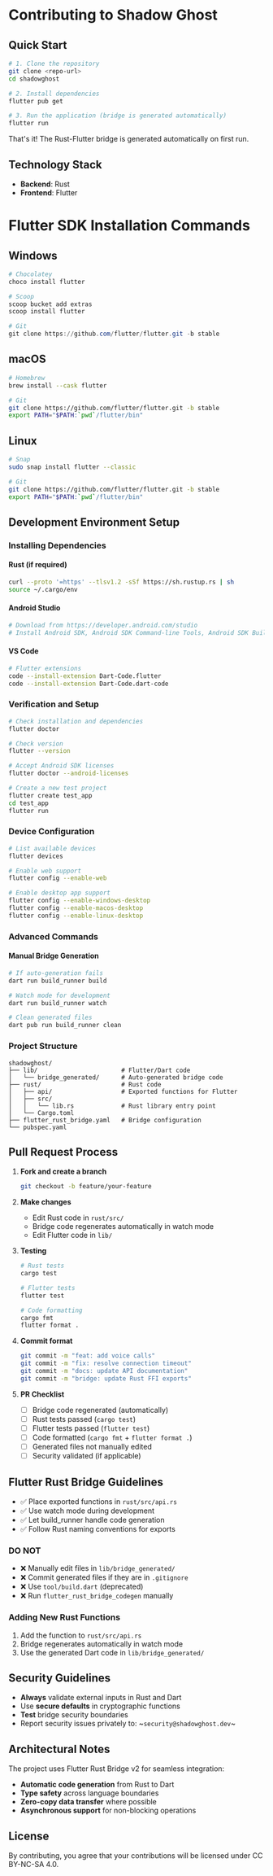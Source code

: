# Contributing to Shadow Ghost

## Quick Start

```bash
# 1. Clone the repository
git clone <repo-url>
cd shadowghost

# 2. Install dependencies
flutter pub get

# 3. Run the application (bridge is generated automatically)
flutter run
```

That's it! The Rust-Flutter bridge is generated automatically on first run.

## Technology Stack

- **Backend**: Rust
- **Frontend**: Flutter

# Flutter SDK Installation Commands

## Windows
```powershell
# Chocolatey
choco install flutter

# Scoop
scoop bucket add extras
scoop install flutter

# Git
git clone https://github.com/flutter/flutter.git -b stable
```

## macOS
```bash
# Homebrew
brew install --cask flutter

# Git
git clone https://github.com/flutter/flutter.git -b stable
export PATH="$PATH:`pwd`/flutter/bin"
```

## Linux
```bash
# Snap
sudo snap install flutter --classic

# Git
git clone https://github.com/flutter/flutter.git -b stable
export PATH="$PATH:`pwd`/flutter/bin"
```

## Development Environment Setup

### Installing Dependencies

#### Rust (if required)
```bash
curl --proto '=https' --tlsv1.2 -sSf https://sh.rustup.rs | sh
source ~/.cargo/env
```

#### Android Studio
```bash
# Download from https://developer.android.com/studio
# Install Android SDK, Android SDK Command-line Tools, Android SDK Build-Tools
```

#### VS Code
```bash
# Flutter extensions
code --install-extension Dart-Code.flutter
code --install-extension Dart-Code.dart-code
```

### Verification and Setup
```bash
# Check installation and dependencies
flutter doctor

# Check version
flutter --version

# Accept Android SDK licenses
flutter doctor --android-licenses

# Create a new test project
flutter create test_app
cd test_app
flutter run
```

### Device Configuration
```bash
# List available devices
flutter devices

# Enable web support
flutter config --enable-web

# Enable desktop app support
flutter config --enable-windows-desktop
flutter config --enable-macos-desktop  
flutter config --enable-linux-desktop
```

### Advanced Commands

#### Manual Bridge Generation
```bash
# If auto-generation fails
dart run build_runner build

# Watch mode for development
dart run build_runner watch

# Clean generated files
dart pub run build_runner clean
```

### Project Structure
```
shadowghost/
├── lib/                       # Flutter/Dart code
│   └── bridge_generated/      # Auto-generated bridge code
├── rust/                      # Rust code
│   ├── api/                   # Exported functions for Flutter
│   ├── src/
│   │   └── lib.rs             # Rust library entry point
│   └── Cargo.toml
├── flutter_rust_bridge.yaml   # Bridge configuration
└── pubspec.yaml
```

## Pull Request Process

1. **Fork and create a branch**
   ```bash
   git checkout -b feature/your-feature
   ```

2. **Make changes**
   - Edit Rust code in `rust/src/`
   - Bridge code regenerates automatically in watch mode
   - Edit Flutter code in `lib/`

3. **Testing**
   ```bash
   # Rust tests
   cargo test

   # Flutter tests
   flutter test

   # Code formatting
   cargo fmt
   flutter format .
   ```

4. **Commit format**
   ```bash
   git commit -m "feat: add voice calls"
   git commit -m "fix: resolve connection timeout"
   git commit -m "docs: update API documentation"
   git commit -m "bridge: update Rust FFI exports"
   ```

5. **PR Checklist**
   - [ ] Bridge code regenerated (automatically)
   - [ ] Rust tests passed (`cargo test`)
   - [ ] Flutter tests passed (`flutter test`)
   - [ ] Code formatted (`cargo fmt` + `flutter format .`)
   - [ ] Generated files not manually edited
   - [ ] Security validated (if applicable)

## Flutter Rust Bridge Guidelines

- ✅ Place exported functions in `rust/src/api.rs`
- ✅ Use watch mode during development
- ✅ Let build_runner handle code generation
- ✅ Follow Rust naming conventions for exports

### DO NOT
- ❌ Manually edit files in `lib/bridge_generated/`
- ❌ Commit generated files if they are in `.gitignore`
- ❌ Use `tool/build.dart` (deprecated)
- ❌ Run `flutter_rust_bridge_codegen` manually

### Adding New Rust Functions
1. Add the function to `rust/src/api.rs`
2. Bridge regenerates automatically in watch mode
3. Use the generated Dart code in `lib/bridge_generated/`

## Security Guidelines
- **Always** validate external inputs in Rust and Dart
- Use **secure defaults** in cryptographic functions
- **Test** bridge security boundaries
- Report security issues privately to: ~`security@shadowghost.dev`~

## Architectural Notes
The project uses Flutter Rust Bridge v2 for seamless integration:
- **Automatic code generation** from Rust to Dart
- **Type safety** across language boundaries
- **Zero-copy data transfer** where possible
- **Asynchronous support** for non-blocking operations

## License
By contributing, you agree that your contributions will be licensed under CC BY-NC-SA 4.0.
